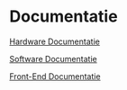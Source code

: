 # Documentatie
<object>
    <embed>
        <p>
            <a href='./deliverables/documentatie/Hardware_Documentatie.pdf'>Hardware Documentatie</a>
        </p>
        <p>
            <a href='./deliverables/documentatie/Software_Documentatie.pdf'>Software Documentatie</a>
        </p>
                <p>
            <a href='./deliverables/documentatie/tussentijdse_presentatie_3.pdf'>Front-End Documentatie</a>
        </p>
    </embed>
</object>